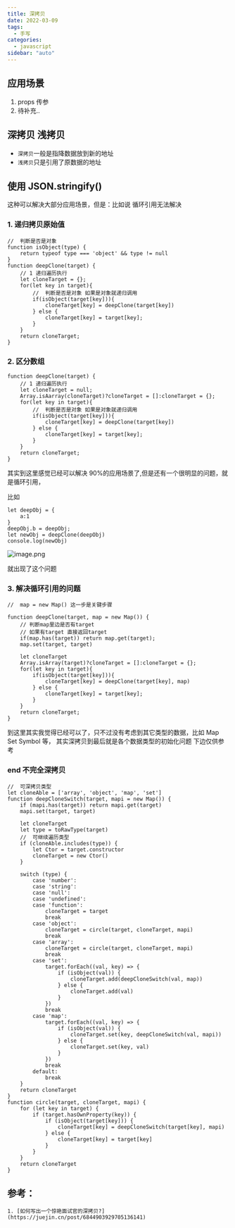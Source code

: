 ```yaml
---
title: 深拷贝
date: 2022-03-09
tags:
  - 手写
categories:
  - javascript
sidebar: "auto"
---
```


## 应用场景

1. props 传参
2. 待补充..

## 深拷贝 浅拷贝

- `深拷贝`一般是指降数据放到新的地址
- `浅拷贝`只是引用了原数据的地址

## 使用 JSON.stringify()

这种可以解决大部分应用场景，但是：比如说 循环引用无法解决

### 1. 递归拷贝原始值

```
//  判断是否是对象
function isObject(type) {
    return typeof type === 'object' && type != null
}
function deepClone(target) {
    // 1 递归遍历执行
    let cloneTarget = {};
    for(let key in target){
        //  判断是否是对象 如果是对象就递归调用
        if(isObject(target[key])){
            cloneTarget[key] = deepClone(target[key])
        } else {
            cloneTarget[key] = target[key];
        }
    }
    return cloneTarget;
}
```

### 2. 区分数组

```
function deepClone(target) {
    // 1 递归遍历执行
    let cloneTarget = null;
    Array.isAarray(cloneTarget)?cloneTarget = []:cloneTarget = {};
    for(let key in target){
        //  判断是否是对象 如果是对象就递归调用
        if(isObject(target[key])){
            cloneTarget[key] = deepClone(target[key])
        } else {
            cloneTarget[key] = target[key];
        }
    }
    return cloneTarget;
}
```

其实到这里感觉已经可以解决 90%的应用场景了,但是还有一个很明显的问题，就是循环引用，

比如

```
let deepObj = {
    a:1
}
deepObj.b = deepObj;
let newObj = deepClone(deepObj)
console.log(newObj)
```

![image.png](https://p9-juejin.byteimg.com/tos-cn-i-k3u1fbpfcp/018ea55242204da7834d83a5e0e6a03c~tplv-k3u1fbpfcp-watermark.image?)

就出现了这个问题

### 3. 解决循环引用的问题

```
//  map = new Map() 这一步是关键步骤

function deepClone(target, map = new Map()) {
    // 判断map里边是否有target
    // 如果有target 直接返回target
    if(map.has(target)) return map.get(target);
    map.set(target, target)

    let cloneTarget
    Array.isArray(target)?cloneTarget = []:cloneTarget = {};
    for(let key in target){
        if(isObject(target[key])){
            cloneTarget[key] = deepClone(target[key], map)
        } else {
            cloneTarget[key] = target[key];
        }
    }
    return cloneTarget;
}
```

到这里其实我觉得已经可以了，只不过没有考虑到其它类型的数据，比如 Map Set Symbol 等，
其实深拷贝到最后就是各个数据类型的初始化问题
下边仅供参考

### end 不完全深拷贝

```
//  可深拷贝类型
let cloneAble = ['array', 'object', 'map', 'set']
function deepCloneSwitch(target, mapi = new Map()) {
    if (mapi.has(target)) return mapi.get(target)
    mapi.set(target, target)

    let cloneTarget
    let type = toRawType(target)
    //  可继续遍历类型
    if (cloneAble.includes(type)) {
        let Ctor = target.constructor
        cloneTarget = new Ctor()
    }

    switch (type) {
        case 'number':
        case 'string':
        case 'null':
        case 'undefined':
        case 'function':
            cloneTarget = target
            break
        case 'object':
            cloneTarget = circle(target, cloneTarget, mapi)
            break
        case 'array':
            cloneTarget = circle(target, cloneTarget, mapi)
            break
        case 'set':
            target.forEach((val, key) => {
                if (isObject(val)) {
                    cloneTarget.add(deepCloneSwitch(val, map))
                } else {
                    cloneTarget.add(val)
                }
            })
            break
        case 'map':
            target.forEach((val, key) => {
                if (isObject(val)) {
                    cloneTarget.set(key, deepCloneSwitch(val, mapi))
                } else {
                    cloneTarget.set(key, val)
                }
            })
            break
        default:
            break
    }
    return cloneTarget
}
function circle(target, cloneTarget, mapi) {
    for (let key in target) {
        if (target.hasOwnProperty(key)) {
            if (isObject(target[key])) {
                cloneTarget[key] = deepCloneSwitch(target[key], mapi)
            } else {
                cloneTarget[key] = target[key]
            }
        }
    }
    return cloneTarget
}
```

## 参考：

    1. [如何写出一个惊艳面试官的深拷贝?](https://juejin.cn/post/6844903929705136141)
